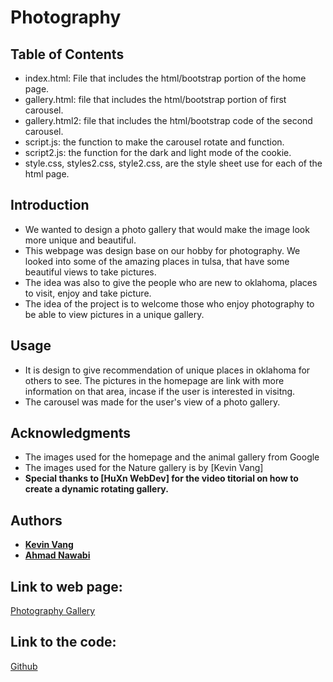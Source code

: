 # Photography

## Table of Contents
- index.html: File that includes the html/bootstrap portion of the home page.
- gallery.html: file that includes the html/bootstrap portion of first carousel.
- gallery.html2: file that includes the html/bootstrap code of the second carousel.
- script.js: the function to make the carousel rotate and function.
- script2.js: the function for the dark and light mode of the cookie.
- style.css, styles2.css, style2.css, are the style sheet use for each of the html page.

## Introduction
- We wanted to design a photo gallery that would make the image look more unique and beautiful. 
- This webpage was design base on our hobby for photography. We looked into some of the amazing places in tulsa, that have some beautiful views to take pictures.
- The idea was also to give the people who are new to oklahoma, places to visit, enjoy and take picture. 
- The idea of the project is to welcome those who enjoy photography to be able to view pictures in a unique gallery.

## Usage
- It is design to give recommendation of unique places in oklahoma for others to see. The pictures in the homepage are link with more information on that area, incase if the user is interested in visitng.
- The carousel was made for the user's view of a photo gallery.

## Acknowledgments
- The images used for the homepage and the animal gallery from Google 
- The images used for the Nature gallery is by [Kevin Vang]
- **Special thanks to [HuXn WebDev] for the video titorial on how to create a dynamic rotating gallery.**

## Authors
- **[Kevin Vang](https://github.com/kvang2)**
- **[Ahmad Nawabi](https://github.com/AhmadNawabi)**

## Link to web page:
[Photography Gallery](https://kvang2.github.io/T3_project-1/)

## Link to the code:
[Github](https://github.com/KVang2/T3_project-1.git)